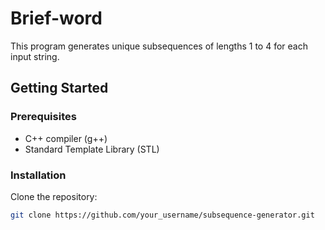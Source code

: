 # Brief-word

This program generates unique subsequences of lengths 1 to 4 for each input string.

## Getting Started

### Prerequisites

- C++ compiler (g++)
- Standard Template Library (STL)

### Installation

Clone the repository:

```bash
git clone https://github.com/your_username/subsequence-generator.git
